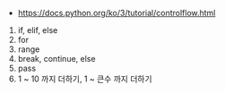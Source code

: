 * https://docs.python.org/ko/3/tutorial/controlflow.html

1. if, elif, else
1. for
1. range
1. break, continue, else
1. pass
1. 1 ~ 10 까지 더하기, 1 ~ 큰수 까지 더하기
